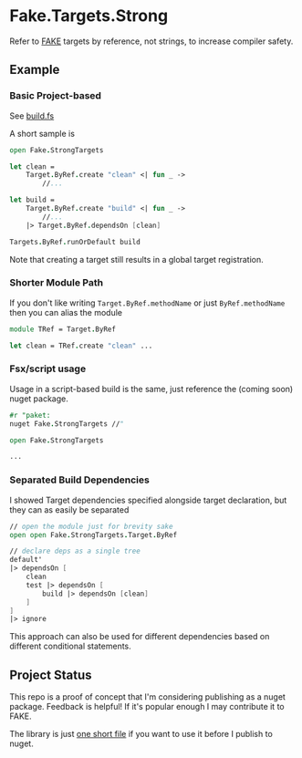 # Fake.Targets.Strong
Refer to [FAKE](https://fake.build/) targets by reference, not strings, to increase compiler safety.


## Example

### Basic Project-based

See [build.fs](./build.fs)

A short sample is
```fsharp
open Fake.StrongTargets

let clean = 
    Target.ByRef.create "clean" <| fun _ ->
        //...

let build = 
    Target.ByRef.create "build" <| fun _ ->
        //...
    |> Target.ByRef.dependsOn [clean]

Targets.ByRef.runOrDefault build
```

Note that creating a target still results in a global target registration.

### Shorter Module Path

If you don't like writing `Target.ByRef.methodName` or just `ByRef.methodName` then you can alias the module

```fsharp
module TRef = Target.ByRef

let clean = TRef.create "clean" ...
```

### Fsx/script usage

Usage in a script-based build is the same, just reference the (coming soon) nuget package.

```fsharp
#r "paket:
nuget Fake.StrongTargets //"

open Fake.StrongTargets

...
```

### Separated Build Dependencies

I showed Target dependencies specified alongside target declaration, but they can as easily be separated
```fsharp
// open the module just for brevity sake
open open Fake.StrongTargets.Target.ByRef 

// declare deps as a single tree
default' 
|> dependsOn [
    clean
    test |> dependsOn [
        build |> dependsOn [clean]
    ]
] 
|> ignore
```

This approach can also be used for different dependencies based on different conditional statements.

## Project Status

This repo is a proof of concept that I'm considering publishing as a nuget package. Feedback is helpful!
If it's popular enough I may contribute it to FAKE.

The library is just [one short file](./src/Library.fs) if you want to use it before I publish to nuget.
